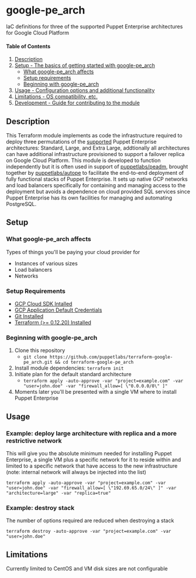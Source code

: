 # google-pe_arch

IaC definitions for three of the supported Puppet Enterprise architectures for Google Cloud Platform

#### Table of Contents

1. [Description](#description)
2. [Setup - The basics of getting started with google-pe_arch](#setup)
    * [What google-pe_arch affects](#what-google-pe_arch-affects)
    * [Setup requirements](#setup-requirements)
    * [Beginning with google-pe_arch](#beginning-with-google-pe_arch)
3. [Usage - Configuration options and additional functionality](#usage)
4. [Limitations - OS compatibility, etc.](#limitations)
5. [Development - Guide for contributing to the module](#development)

## Description

This Terraform module implements as code the infrastructure required to deploy three permutations of the [supported](https://puppet.com/docs/pe/latest/choosing_an_architecture.html) Puppet Enterprise architectures: Standard, Large, and Extra Large, addtionally all architectures can have additional infrastructure provisioned to support a failover replica on Google Cloud Platform. This module is developed to function independently but it is often used in support of [puppetlabs/peadm](https://github.com/puppetlabs/puppetlabs-peadm), brought together by [puppetlabs/autope](https://github.com/puppetlabs/puppetlabs-autope) to facilitate the end-to-end deployment of fully functional stacks of Puppet Enterprise. It sets up native GCP networks and load balancers specifically for containing and managing access to the deployment but avoids a dependence on cloud provided SQL services since Puppet Enterprise has its own facilities for managing and automating PostgreSQL.

## Setup

### What google-pe_arch affects

Types of things you'll be paying your cloud provider for

* Instances of various sizes
* Load balancers
* Networks

### Setup Requirements

* [GCP Cloud SDK Intalled](https://cloud.google.com/sdk/docs/quickstarts)
* [GCP Application Default Credentials](https://cloud.google.com/sdk/gcloud/reference/auth/application-default/)
* [Git Installed](https://git-scm.com/downloads)
* [Terraform (>= 0.12.20) Installed](https://www.terraform.io/downloads.html)

### Beginning with google-pe_arch

1. Clone this repository
    * `git clone https://github.com/puppetlabs/terraform-google-pe_arch.git && cd terraform-google-pe_arch`
2. Install module dependencies: `terraform init`
3. Initiate plan for the default standard architecture
    * `terraform apply -auto-approve -var "project=example.com" -var "user=john.doe" -var "firewall_allow=[ \"0.0.0.0/0\" ]"`
4. Moments later you'll be presented with a single VM where to install Puppet Enterprise

## Usage

### Example: deploy large architecture with replica and a more restrictive network

This will give you the absolute minimum needed for installing Puppet Enterprise, a single VM plus a specific network for it to reside within and limited to a specific network that have access to the new infrastructure (note: internal network will always be injected into the list)

`terraform apply -auto-approve -var "project=example.com" -var "user=john.doe" -var "firewall_allow=[ \"192.69.65.0/24\" ]" -var "architecture=large" -var "replica=true"`

### Example: destroy stack

The number of options required are reduced when destroying a stack

`terraform destroy -auto-approve -var "project=example.com" -var "user=john.doe"`

## Limitations

Currently limited to CentOS and VM disk sizes are not configurable
